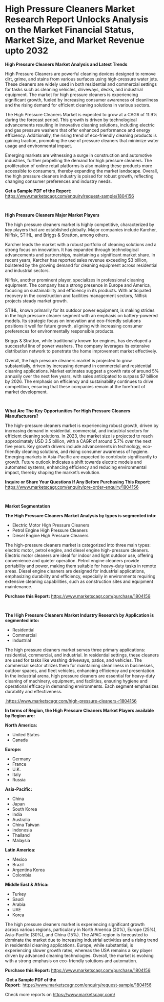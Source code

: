 <p><h1>High Pressure Cleaners Market Research Report Unlocks Analysis on the Market Financial Status, Market Size, and Market Revenue upto 2032</h1></p><p><strong>High Pressure Cleaners Market Analysis and Latest Trends</strong></p>
<p><p>High Pressure Cleaners are powerful cleaning devices designed to remove dirt, grime, and stains from various surfaces using high-pressure water jets. These cleaners are widely used in both residential and commercial settings for tasks such as cleaning vehicles, driveways, decks, and industrial equipment. The market for high pressure cleaners is experiencing significant growth, fueled by increasing consumer awareness of cleanliness and the rising demand for efficient cleaning solutions in various sectors.</p><p>The High Pressure Cleaners Market is expected to grow at a CAGR of 11.9% during the forecast period. This growth is driven by technological advancements resulting in innovative cleaning solutions, including electric and gas pressure washers that offer enhanced performance and energy efficiency. Additionally, the rising trend of eco-friendly cleaning products is gaining traction, promoting the use of pressure cleaners that minimize water usage and environmental impact.</p><p>Emerging markets are witnessing a surge in construction and automotive industries, further propelling the demand for high pressure cleaners. The proliferation of online retail platforms is also making these products more accessible to consumers, thereby expanding the market landscape. Overall, the high pressure cleaners industry is poised for robust growth, reflecting changing consumer preferences and industry needs.</p></p>
<p><strong>Get a Sample PDF of the Report:&nbsp;</strong> <a href="https://www.marketscagr.com/enquiry/request-sample/1804156?utm_campaign=2938&utm_medium=2&utm_source=Github&utm_content=ia&utm_term=10042025&utm_id=high-pressure-cleaners">https://www.marketscagr.com/enquiry/request-sample/1804156</a></p>
<p>&nbsp;</p>
<p><strong>High Pressure Cleaners Major Market Players</strong></p>
<p><p>The high pressure cleaners market is highly competitive, characterized by key players that are established globally. Major companies include Karcher, Nilfisk, STIHL, and Briggs & Stratton, among others. </p><p>Karcher leads the market with a robust portfolio of cleaning solutions and a strong focus on innovation. It has expanded through technological advancements and partnerships, maintaining a significant market share. In recent years, Karcher has reported sales revenue exceeding $3 billion, bolstered by the growing demand for cleaning equipment across residential and industrial sectors.</p><p>Nilfisk, another prominent player, specializes in professional cleaning equipment. The company has a strong presence in Europe and America, focusing on sustainability and efficiency in its products. With anticipated recovery in the construction and facilities management sectors, Nilfisk projects steady market growth.</p><p>STIHL, known primarily for its outdoor power equipment, is making strides in the high pressure cleaner segment with an emphasis on battery-powered models. Its strategic focus on innovation and eco-friendly solutions positions it well for future growth, aligning with increasing consumer preferences for environmentally responsible products.</p><p>Briggs & Stratton, while traditionally known for engines, has developed a successful line of power washers. The company leverages its extensive distribution network to penetrate the home improvement market effectively.</p><p>Overall, the high pressure cleaners market is projected to grow substantially, driven by increasing demand in commercial and residential cleaning applications. Market estimates suggest a growth rate of around 5% annually over the next few years, with sales anticipated to surpass $7 billion by 2026. The emphasis on efficiency and sustainability continues to drive competition, ensuring that these companies remain at the forefront of market development.</p></p>
<p>&nbsp;</p>
<p><strong>What Are The Key Opportunities For High Pressure Cleaners Manufacturers?</strong></p>
<p><p>The high-pressure cleaners market is experiencing robust growth, driven by increasing demand in residential, commercial, and industrial sectors for efficient cleaning solutions. In 2023, the market size is projected to reach approximately USD 3.5 billion, with a CAGR of around 5.7% over the next five years. Key growth drivers include advancements in technology, eco-friendly cleaning solutions, and rising consumer awareness of hygiene. Emerging markets in Asia-Pacific are expected to contribute significantly to growth. Future outlook indicates a shift towards electric models and automated systems, enhancing efficiency and reducing environmental impact, thereby shaping the market’s evolution.</p></p>
<p><strong>Inquire or Share Your Questions If Any Before Purchasing This Report:</strong> <a href="https://www.marketscagr.com/enquiry/pre-order-enquiry/1804156?utm_campaign=2938&utm_medium=2&utm_source=Github&utm_content=ia&utm_term=10042025&utm_id=high-pressure-cleaners">https://www.marketscagr.com/enquiry/pre-order-enquiry/1804156</a></p>
<p>&nbsp;</p>
<p><strong>Market Segmentation</strong></p>
<p><strong>The High Pressure Cleaners Market Analysis by types is segmented into:</strong></p>
<p><ul><li>Electric Motor High Pressure Cleaners</li><li>Petrol Engine High Pressure Cleaners</li><li>Diesel Engine High Pressure Cleaners</li></ul></p>
<p><p>The high-pressure cleaners market is categorized into three main types: electric motor, petrol engine, and diesel engine high-pressure cleaners. Electric motor cleaners are ideal for indoor and light outdoor use, offering convenience and quieter operation. Petrol engine cleaners provide portability and power, making them suitable for heavy-duty tasks in remote areas. Diesel engine cleaners are designed for industrial applications, emphasizing durability and efficiency, especially in environments requiring extensive cleaning capabilities, such as construction sites and equipment maintenance.</p></p>
<p><strong>Purchase this Report:&nbsp;</strong><a href="https://www.marketscagr.com/purchase/1804156?utm_campaign=2938&utm_medium=2&utm_source=Github&utm_content=ia&utm_term=10042025&utm_id=high-pressure-cleaners">https://www.marketscagr.com/purchase/1804156</a></p>
<p>&nbsp;</p>
<p><strong>The High Pressure Cleaners Market Industry Research by Application is segmented into:</strong></p>
<p><ul><li>Residential</li><li>Commercial</li><li>Industrial</li></ul></p>
<p><p>The high pressure cleaners market serves three primary applications: residential, commercial, and industrial. In residential settings, these cleaners are used for tasks like washing driveways, patios, and vehicles. The commercial sector utilizes them for maintaining cleanliness in businesses, outdoor spaces, and fleet vehicles, enhancing efficiency and presentation. In the industrial arena, high pressure cleaners are essential for heavy-duty cleaning of machinery, equipment, and facilities, ensuring hygiene and operational efficacy in demanding environments. Each segment emphasizes durability and effectiveness.</p></p>
<p><a href="https://www.marketscagr.com/high-pressure-cleaners-r1804156?utm_campaign=2938&utm_medium=2&utm_source=Github&utm_content=ia&utm_term=10042025&utm_id=high-pressure-cleaners">&nbsp;https://www.marketscagr.com/high-pressure-cleaners-r1804156</a></p>
<p><strong>In terms of Region, the High Pressure Cleaners Market Players available by Region are:</strong></p>
<p>
    <p> <strong> North America: </strong>
        <ul>
            <li>United States</li>
            <li>Canada</li>
        </ul>
        </p> 
    <p> <strong> Europe: </strong>
        <ul>
            <li>Germany</li>
            <li>France</li>
            <li>U.K.</li>
            <li>Italy</li>
            <li>Russia</li>
        </ul>
        </p> 
    <p> <strong> Asia-Pacific: </strong>
        <ul>
            <li>China</li>
            <li>Japan</li>
            <li>South Korea</li>
            <li>India</li>
            <li>Australia</li>
            <li>China Taiwan</li>
            <li>Indonesia</li>
            <li>Thailand</li>
            <li>Malaysia</li>
        </ul>
        </p> 
    <p> <strong> Latin America: </strong>
        <ul>
            <li>Mexico</li>
            <li>Brazil</li>
            <li>Argentina Korea</li>
            <li>Colombia</li>
        </ul>
        </p> 
    <p> <strong> Middle East & Africa: </strong>
        <ul>
            <li>Turkey</li>
            <li>Saudi</li>
            <li>Arabia</li>
            <li>UAE</li>
            <li>Korea</li>
        </ul>
    </p>
    </p>
<p><p>The high pressure cleaners market is experiencing significant growth across various regions, particularly in North America (20%), Europe (25%), Asia-Pacific (30%), and China (15%). The APAC region is forecasted to dominate the market due to increasing industrial activities and a rising trend in residential cleaning applications. Europe, while substantial, is experiencing slower growth rates, whereas the USA remains a key player driven by advanced cleaning technologies. Overall, the market is evolving with a strong emphasis on eco-friendly solutions and automation.</p></p>
<p><strong>Purchase this Report: </strong><a href="https://www.marketscagr.com/purchase/1804156?utm_campaign=2938&utm_medium=2&utm_source=Github&utm_content=ia&utm_term=10042025&utm_id=high-pressure-cleaners">https://www.marketscagr.com/purchase/1804156</a></p>
<p>&nbsp;<strong>Get a Sample PDF of the Report:&nbsp;&nbsp;</strong><a href="https://www.marketscagr.com/enquiry/request-sample/1804156?utm_campaign=2938&utm_medium=2&utm_source=Github&utm_content=ia&utm_term=10042025&utm_id=high-pressure-cleaners">https://www.marketscagr.com/enquiry/request-sample/1804156</a></p>
<p><strong></strong></p>
<p>Check more reports on <a href="https://www.marketscagr.com/?utm_campaign=2938&utm_medium=2&utm_source=Github&utm_content=ia&utm_term=10042025&utm_id=high-pressure-cleaners">https://www.marketscagr.com/</a></p>
